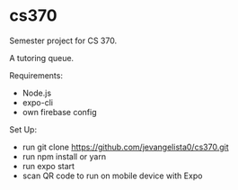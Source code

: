 # cs370
Semester project for CS 370.

A tutoring queue.

Requirements:
 - Node.js
 - expo-cli
 - own firebase config 

Set Up:
 - run git clone https://github.com/jevangelista0/cs370.git
 - run npm install or yarn
 - run expo start
 - scan QR code to run on mobile device with Expo
